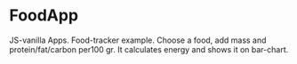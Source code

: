 # FoodApp
JS-vanilla Apps. Food-tracker example. Choose a food, add mass and protein/fat/carbon per100 gr. 
It calculates energy and shows it on bar-chart.
